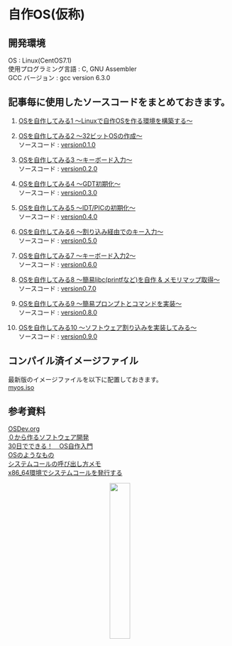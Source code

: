 # 自作OS(仮称)

## 開発環境
OS : Linux(CentOS7.1)  
使用プログラミング言語 : C, GNU Assembler  
GCC バージョン : gcc version 6.3.0  

## 記事毎に使用したソースコードをまとめておきます。
1. [OSを自作してみる1 ～Linuxで自作OSを作る環境を構築する～](https://zeus.shadow-net.jp/?p=118)  
  
  
2. [OSを自作してみる2 ～32ビットOSの作成～](https://zeus.shadow-net.jp/?p=126)  
   ソースコード : [version0.1.0](https://github.com/Shadow5523/osdev/releases/tag/version0.1.0)
  
3. [OSを自作してみる3 ～キーボード入力～](https://zeus.shadow-net.jp/?p=235)  
   ソースコード : [version0.2.0](https://github.com/Shadow5523/osdev/releases/tag/version0.2.0)
  
4. [OSを自作してみる4 ～GDT初期化～](https://zeus.shadow-net.jp/?p=337)  
   ソースコード : [version0.3.0](https://github.com/Shadow5523/osdev/releases/tag/version0.3.0)
  
5. [OSを自作してみる5 ～IDT/PICの初期化～](https://zeus.shadow-net.jp/?p=415)  
   ソースコード : [version0.4.0](https://github.com/Shadow5523/osdev/releases/tag/version0.4.0)  

6. [OSを自作してみる6 ～割り込み経由でのキー入力～](https://zeus.shadow-net.jp/?p=508)  
   ソースコード : [version0.5.0](https://github.com/Shadow5523/osdev/releases/tag/version0.5.0)  

7. [OSを自作してみる7 ～キーボード入力2～](https://zeus.shadow-net.jp/?p=667)  
   ソースコード : [version0.6.0](https://github.com/Shadow5523/osdev/releases/tag/version0.6.0)  

8. [OSを自作してみる8 ～簡易libc(printfなど)を自作 & メモリマップ取得～](https://zeus.shadow-net.jp/?p=711)  
   ソースコード : [version0.7.0](https://github.com/Shadow5523/osdev/releases/tag/version0.7.0)  
  
9. [OSを自作してみる9 ～簡易プロンプトとコマンドを実装～](https://zeus.shadow-net.jp/?p=1077)  
   ソースコード : [version0.8.0](https://github.com/Shadow5523/osdev/releases/tag/version0.8.0)

10. [OSを自作してみる10 ～ソフトウェア割り込みを実装してみる～](https://zeus.shadow-net.jp/?p=1201)  
   ソースコード : [version0.9.0](https://github.com/Shadow5523/osdev/releases/tag/version0.9.0)  

## コンパイル済イメージファイル
最新版のイメージファイルを以下に配置しておきます。  
   [myos.iso](/imgfile)  

  
## 参考資料
[OSDev.org](http://wiki.osdev.org/Main_Page)  
[０から作るソフトウェア開発](http://softwaretechnique.jp/OS_Development/scratchbuild.html)  
[30日でできる！　OS自作入門](https://books.google.co.jp/books/about/30%E6%97%A5%E3%81%A7%E3%81%A7%E3%81%8D%E3%82%8B_OS%E8%87%AA%E4%BD%9C%E5%85%A5%E9%96%80.html?id=ilSvAgAAQBAJ&source=kp_cover&redir_esc=y)  
[OSのようなもの](http://d.hatena.ne.jp/wocota/searchdiary?word=%2A%5B%BC%AB%BA%EEOS%5D)  
[システムコールの呼び出し方メモ](https://qiita.com/kure/items/5a1a114f9a37aeab255c)  
[x86_64環境でシステムコールを発行する](http://sugawarayusuke.hatenablog.com/entry/2016/04/22/213251)    

<center><img src="http://shadows.dip.jp/wp-content/uploads/2017/09/githubへ投稿.png" alt="" width="30%"/></center>